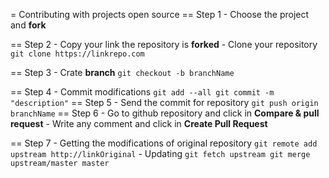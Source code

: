 = Contributing with projects open source
== Step 1
    - Choose the project and **fork**

== Step 2
    - Copy your link the repository is **forked**
      - Clone your repository
    ```
      git clone https://linkrepo.com
    ```

== Step 3
    - Crate **branch**
    ```
      git checkout -b branchName
    ```

== Step 4
    - Commit modifications
      ```
      git add --all
      git commit -m "description"
      ```
== Step 5
    - Send the commit for repository
    ```
    git push origin branchName
    ```
== Step 6
    - Go to github repository and click in **Compare & pull request**
    - Write any comment and click in **Create Pull Request**

== Step 7
    - Getting the modifications of original repository
    ```
    git remote add upstream http://linkOriginal
    ```
    - Updating
    ```
    git fetch upstream
    git merge upstream/master master
    ```
